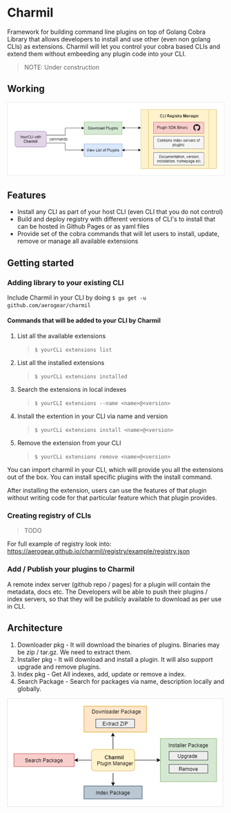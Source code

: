 # Charmil

Framework for building command line plugins on top of Golang Cobra Library that allows developers to install and use other (even non golang CLIs) as extensions.
Charmil will let you control your cobra based CLIs and extend them without embeeding any plugin code into your CLI.

> NOTE: Under construction

## Working

![working](mockups/architecture2.png)

## Features

- Install any CLI as part of your host CLI (even CLI that you do not control)
- Build and deploy registry with different versions of CLI's to install that can be hosted in Github Pages or as yaml files
- Provide set of the cobra commands that will let users to install, update, remove or manage all available extensions

## Getting started

### Adding library to your existing CLI

Include Charmil in your CLI by doing `$ go get -u github.com/aerogear/charmil`

#### Commands that will be added to your CLI by Charmil

1. List all the available extensions
   > `$ yourCLi extensions list`
2. List all the installed extensions
   > `$ yourCLi extensions installed`
3. Search the extensions in local indexes
   > `$ yourCLI extensions --name <name>@<version>`
4. Install the extention in your CLI via name and version
   > `$ yourCLi extensions install <name>@<version>`
5. Remove the extension from your CLI
   > `$ yourCLi extensions remove <name>@<version>`

You can import charmil in your CLI, which will provide you all the extensions out of the box. You can install specific plugins with the install command.

After installing the extension, users can use the features of that plugin without writing code for that particular feature which that plugin provides.

### Creating registry of CLIs

> TODO

For full example of registry look into:
https://aerogear.github.io/charmil/registry/example/registry.json

### Add / Publish your plugins to Charmil

A remote index server (github repo / pages) for a plugin will contain the metadata, docs etc. The Developers will be able to push their plugins / index servers, so that they will be publicly available to download as per use in CLI.

## Architecture

1. Downloader pkg - It will download the binaries of plugins. Binaries may be zip / tar.gz. We need to extract them.
2. Installer pkg - It will download and install a plugin. It will also support upgrade and remove plugins.
3. Index pkg - Get All indexes, add, update or remove a index.
4. Search Package - Search for packages via name, description locally and globally.

![architecture](mockups/architecture3.png)
